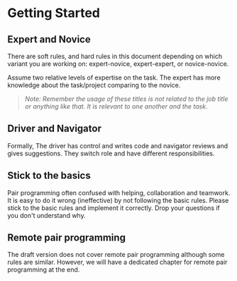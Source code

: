 # Getting Started

## Expert and Novice

There are soft rules, and hard rules in this document depending on which variant you are working on: expert-novice, expert-expert, or novice-novice.

Assume two relative levels of expertise on the task. The expert has more knowledge about the task/project comparing to the novice.

> _Note: Remember the usage of these titles is not related to the job title or anything like that. It is relevant to one another and the task._

## Driver and Navigator

Formally, The driver has control and writes code and navigator reviews and gives suggestions. They switch role and have different responsibilities.

## Stick to the basics

Pair programming often confused with helping, collaboration and teamwork. It is easy to do it wrong (ineffective) by not following the basic rules. Please stick to the basic rules and implement it correctly. Drop your questions if you don't understand why.

## Remote pair programming

The draft version does not cover remote pair programming although some rules are similar. However, we will have a dedicated chapter for remote pair programming at the end.
